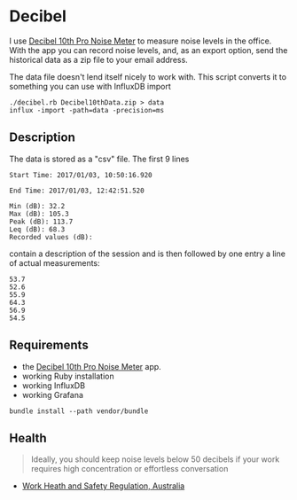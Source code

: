 # Decibel

I use [Decibel 10th Pro Noise Meter](http://skypaw.com/decibel10th.html) to measure noise levels in the office. With the app you can record noise levels, and, as an export option, send the historical data as a zip file to your email address.

The data file doesn't lend itself nicely to work with. This script converts it to something you can use with InfluxDB import

```
./decibel.rb Decibel10thData.zip > data
influx -import -path=data -precision=ms
```

## Description

The data is stored as a "csv" file. The first 9 lines

```
Start Time: 2017/01/03, 10:50:16.920

End Time: 2017/01/03, 12:42:51.520

Min (dB): 32.2
Max (dB): 105.3
Peak (dB): 113.7
Leq (dB): 68.3
Recorded values (dB):
```

contain a description of the session and is then followed by one entry a line of actual measurements:

```
53.7
52.6
55.9
64.3
56.9
54.5
```

## Requirements

* the [Decibel 10th Pro Noise Meter](http://skypaw.com/decibel10th.html) app.
* working Ruby installation
* working InfluxDB
* working Grafana

```
bundle install --path vendor/bundle
```

## Health

> Ideally, you should keep noise levels below  50 decibels if your work requires high concentration or effortless conversation
- [Work Heath and Safety Regulation, Australia](http://www.safework.nsw.gov.au/health-and-safety/safety-topics-a-z/noise-at-work)

